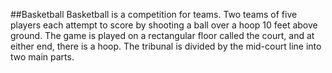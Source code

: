 ##Basketball
Basketball is a competition for teams. Two teams of five players each attempt to score by shooting a ball over a hoop 10 feet above ground. The game is played on a rectangular floor called the court, and at either end, there is a hoop. The tribunal is divided by the mid-court line into two main parts.